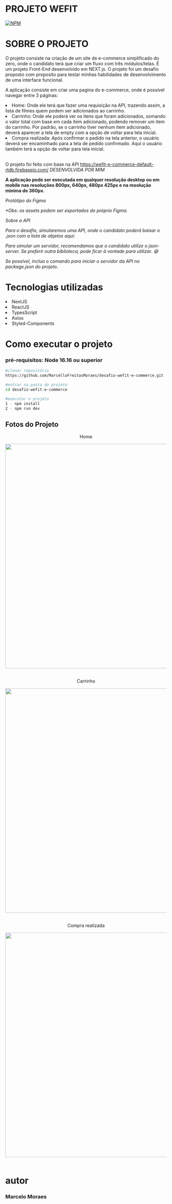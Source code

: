 # PROJETO WEFIT
[![NPM](https://img.shields.io/badge/license-MIT-green)](https://github.com/MarcelloFreitasMoraes/desafio-wefit-e-commerce.git/blob/main/LICENSE)

# SOBRE O PROJETO
O projeto consiste na criação de um site de e-commerce simplificado do zero, onde o candidato terá que criar um fluxo com três módulos/telas. É um projeto Front-End desenvolvido em NEXT.js.
O projeto foi um desafio proposto com proposito para testar minhas habilidades de desenvolvimento de uma interface funcional.

A aplicação consiste em criar uma pagina do e-commerce, onde é possível navegar entre 3 páginas:

<li>Home: Onde ele terá que fazer uma requisição na API, trazendo assim, a lista de filmes quem podem ser adicionados ao carrinho.</li>

<li>Carrinho: Onde ele poderá ver os itens que foram adicionados, somando o valor total com base em cada item adicionado, podendo remover um item do carrinho. Por padrão, se o carrinho tiver nenhum item adicionado, deverá aparecer a tela de empty com a opção de voltar para tela inicial.</li>

<li>Compra realizada: Após confirmar o pedido na tela anterior, o usuário deverá ser encaminhado para a tela de pedido confirmado. Aqui o usuário também terá a opção de voltar para tela inicial.</li>

<br/>

O projeto foi feito com base na API https://wefit-e-commerce-default-rtdb.firebaseio.com/ <i>DESENVOLVIDA POR MIM</i>

<strong>A aplicação pode ser executada em qualquer resolução desktop ou em mobile nas resoluções 800px, 640px, 480px 425px e na resolução minima de 360px.</strong>

<i>Protótipo do Figma

*Obs: os assets podem ser exportados do próprio Figma.

Sobre a API

Para o desafio, simularemos uma API, onde o candidato poderá baixar o .json com a lista de objetos aqui:

Para simular um servidor, recomendamos que o candidato utilize o json-server. Se preferir outra biblioteca, pode ficar à vontade para utilizar. 😄

Se possível, inclua o comando para iniciar o servidor da API no package.json do projeto.</i>

# Tecnologias utilizadas

<li>NextJS</li>
<li>ReactJS</li>
<li>TypesScript</li>
<li>Axios</li>
<li>Styled-Components</li>

# Como executar o projeto
 ### pré-requisitos: Node 16.16 ou superior
 
 ```bash
 #clonar repositório 
 https://github.com/MarcelloFreitasMoraes/desafio-wefit-e-commerce.git
 
 #entrar na pasta do projeto
 cd desafio-wefit-e-commerce
 
 #executar o projeto
 1 - npm install
 2 - npm run dev
 ```
 ## Fotos do Projeto

<div align="center">
  <p>Home</p>
<img src="![image](https://github.com/MarcelloFreitasMoraes/desafio-wefit-e-commerce/assets/101751067/b2b86ab6-d472-47a7-871b-19c98b1991f3)
" width="700px" />
</div>
<br/>

<div align="center">
  <p>Carrinho</p>
<img src="![image](https://github.com/MarcelloFreitasMoraes/desafio-wefit-e-commerce/assets/101751067/3a02b2d8-9d06-4933-8736-23066fdfa6d9)
" width="700px" />
</div>
<br/>

<div align="center">
  <p>Compra realizada</p>
<img src="![image](https://github.com/MarcelloFreitasMoraes/desafio-wefit-e-commerce/assets/101751067/295394cf-69f9-444a-ab49-b38970bf5e5f)
" width="700px" />
</div>
<br/>

 # autor
 ### Marcelo Moraes
 
